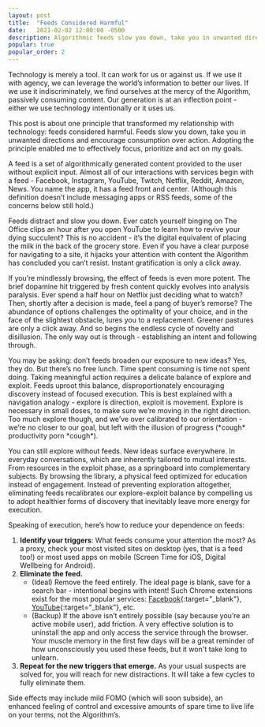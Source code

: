 ```yaml
---
layout: post
title:  "Feeds Considered Harmful"
date:   2021-02-02 12:00:00 -0500
description: Algorithmic feeds slow you down, take you in unwanted directions and encourage consumption over action. Learn how to free yourself from them!
popular: true
popular_order: 2
---
```

Technology is merely a tool. It can work for us or against us. If we use it with agency, we can leverage the world’s information to better our lives. If we use it indiscriminately, we find ourselves at the mercy of the Algorithm, passively consuming content. Our generation is at an inflection point - either we use technology intentionally or it uses us.

This post is about one principle that transformed my relationship with technology: feeds considered harmful. Feeds slow you down, take you in unwanted directions and encourage consumption over action. Adopting the principle enabled me to effectively focus, prioritize and act on my goals.

A feed is a set of algorithmically generated content provided to the user without explicit input. Almost all of our interactions with services begin with a feed - Facebook, Instagram, YouTube, Twitch, Netflix, Reddit, Amazon, News. You name the app, it has a feed front and center. (Although this definition doesn’t include messaging apps or RSS feeds, some of the concerns below still hold.)

Feeds distract and slow you down. Ever catch yourself binging on The Office clips an hour after you open YouTube to learn how to revive your dying succulent? This is no accident - it’s the digital equivalent of placing the milk in the back of the grocery store. Even if you have a clear purpose for navigating to a site, it hijacks your attention with content the Algorithm has concluded you can’t resist. Instant gratification is only a click away.

If you’re mindlessly browsing, the effect of feeds is even more potent. The brief dopamine hit triggered by fresh content quickly evolves into analysis paralysis. Ever spend a half hour on Netflix just deciding what to watch? Then, shortly after a decision is made, feel a pang of buyer’s remorse? The abundance of options challenges the optimality of your choice, and in the face of the slightest obstacle, lures you to a replacement. Greener pastures are only a click away. And so begins the endless cycle of novelty and disillusion. The only way out is through - establishing an intent and following through.

You may be asking: don’t feeds broaden our exposure to new ideas? Yes, they do. But there’s no free lunch. Time spent consuming is time not spent doing. Taking meaningful action requires a delicate balance of explore and exploit. Feeds uproot this balance, disproportionately encouraging discovery instead of focused execution. This is best explained with a navigation analogy - explore is direction, exploit is movement. Explore is necessary in small doses, to make sure we’re moving in the right direction. Too much explore though, and we’ve over calibrated to our orientation - we’re no closer to our goal, but left with the illusion of progress (\*cough\* productivity porn \*cough\*). 

You can still explore without feeds. New ideas surface everywhere. In everyday conversations, which are inherently tailored to mutual interests. From resources in the exploit phase, as a springboard into complementary subjects. By browsing the library, a physical feed optimized for education instead of engagement. Instead of preventing exploration altogether, eliminating feeds recalibrates our explore-exploit balance by compelling us to adopt healthier forms of discovery that inevitably leave more energy for execution.

Speaking of execution, here’s how to reduce your dependence on feeds:
1. **Identify your triggers**: What feeds consume your attention the most? As a proxy, check your most visited sites on desktop (yes, that is a feed too!) or most used apps on mobile (Screen Time for iOS, Digital Wellbeing for Android).
1. **Eliminate the feed.**
	* (Ideal) Remove the feed entirely. The ideal page is blank, save for a search bar - intentional begins with intent! Such Chrome extensions exist for the most popular services: [Facebook](https://chrome.google.com/webstore/detail/news-feed-eradicator-for/fjcldmjmjhkklehbacihaiopjklihlgg?hl=en){:target="_blank"}, [YouTube](https://chrome.google.com/webstore/detail/remove-youtube-recommende/khncfooichmfjbepaaaebmommgaepoid?hl=en){:target="_blank"}, etc. 
	* (Backup) If the above isn’t entirely possible (say because you’re an active mobile user), add friction. A very effective solution is to uninstall the app and only access the service through the browser. Your muscle memory in the first few days will be a great reminder of how unconsciously you used these feeds, but it won't take long to unlearn.
1. **Repeat for the new triggers that emerge.** As your usual suspects are solved for, you will reach for new distractions. It will take a few cycles to fully eliminate them.

Side effects may include mild FOMO (which will soon subside), an enhanced feeling of control and excessive amounts of spare time to live life on your terms, not the Algorithm’s.

<!-- {::options parse_block_html="true" /}
<div class="highlight-card">
*Want to use technology more intentionally, but keep getting sucked back in? Join a Moai - an intimate social support group that holds you accountable, provides motivation and lets you learn from other's mistakes. **Sign up [here](https://forms.gle/3STBq7mkP1Z5SczC6){:target="_blank"}.***
</div> -->
